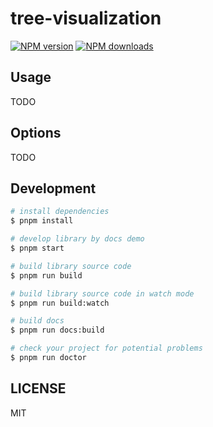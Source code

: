# tree-visualization

[![NPM version](https://img.shields.io/npm/v/tree-visualization.svg?style=flat)](https://npmjs.org/package/tree-visualization)
[![NPM downloads](http://img.shields.io/npm/dm/tree-visualization.svg?style=flat)](https://npmjs.org/package/tree-visualization)



## Usage

TODO

## Options

TODO

## Development

```bash
# install dependencies
$ pnpm install

# develop library by docs demo
$ pnpm start

# build library source code
$ pnpm run build

# build library source code in watch mode
$ pnpm run build:watch

# build docs
$ pnpm run docs:build

# check your project for potential problems
$ pnpm run doctor
```

## LICENSE

MIT
